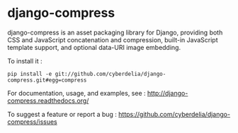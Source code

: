 django-compress
===============

django-compress is an asset packaging library for Django, providing both CSS and JavaScript concatenation and compression, built-in JavaScript template support, and optional data-URI image embedding.

To install it :

    pip install -e git://github.com/cyberdelia/django-compress.git#egg=compress


For documentation, usage, and examples, see :
http://django-compress.readthedocs.org/

To suggest a feature or report a bug :
https://github.com/cyberdelia/django-compress/issues
